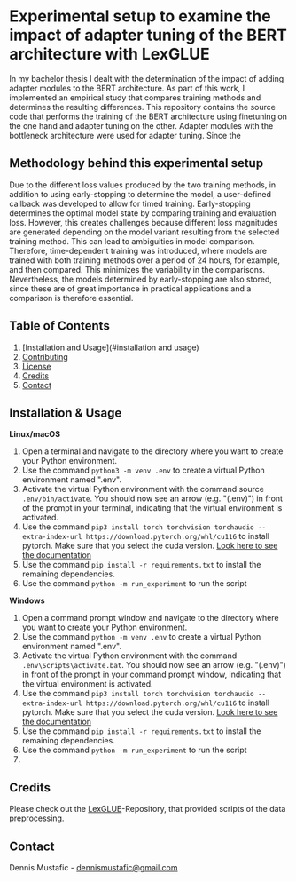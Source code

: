 # Experimental setup to examine the impact of adapter tuning of the BERT architecture with LexGLUE
In my bachelor thesis I dealt with the determination of the impact of adding adapter modules to the BERT architecture. As part of this work, I implemented an empirical study that compares training methods and determines the resulting differences. This repository contains the source code that performs the training of the BERT architecture using finetuning on the one hand and adapter tuning on the other. Adapter modules with the bottleneck architecture were used for adapter tuning. Since the 

## Methodology behind this experimental setup
Due to the different loss values produced by the two training methods, in addition to using early-stopping to determine the model, a user-defined callback was developed to allow for timed training. Early-stopping determines the optimal model state by comparing training and evaluation loss. However, this creates challenges because different loss magnitudes are generated depending on the model variant resulting from the selected training method. This can lead to ambiguities in model comparison. Therefore, time-dependent training was introduced, where models are trained with both training methods over a period of 24 hours, for example, and then compared. This minimizes the variability in the comparisons. Nevertheless, the models determined by early-stopping are also stored, since these are of great importance in practical applications and a comparison is therefore essential.

## Table of Contents
1. [Installation and Usage](#installation and usage)
3. [Contributing](#contributing)
5. [License](#license)
6. [Credits](#credits)
7. [Contact](#contact)

## Installation & Usage
**Linux/macOS**
1. Open a terminal and navigate to the directory where you want to create your Python environment.
2. Use the command `python3 -m venv .env` to create a virtual Python environment named ".env".
3. Activate the virtual Python environment with the command source `.env/bin/activate`. You should now see an arrow (e.g. "(.env)") in front of the prompt in your terminal, indicating that the virtual environment is activated.
4. Use the command `pip3 install torch torchvision torchaudio --extra-index-url https://download.pytorch.org/whl/cu116` to install pytorch. Make sure that you select the cuda version. [Look here to see the documentation](https://pytorch.org/)
5. Use the command `pip install -r requirements.txt` to install the remaining dependencies.
6. Use the command `python -m run_experiment` to run the script

**Windows**
1. Open a command prompt window and navigate to the directory where you want to create your Python environment.
2. Use the command `python -m venv .env` to create a virtual Python environment named ".env".
3. Activate the virtual Python environment with the command `.env\Scripts\activate.bat`. You should now see an arrow (e.g. "(.env)") in front of the prompt in your command prompt window, indicating that the virtual environment is activated.
4. Use the command `pip3 install torch torchvision torchaudio --extra-index-url https://download.pytorch.org/whl/cu116` to install pytorch. Make sure that you select the cuda version. [Look here to see the documentation](https://pytorch.org/)
5. Use the command `pip install -r requirements.txt` to install the remaining dependencies.
6. Use the command `python -m run_experiment` to run the script
7. 
## Credits
Please check out the [LexGLUE](https://github.com/coastalcph/lex-glue)-Repository, that provided scripts of the data preprocessing. 

## Contact
Dennis Mustafic - dennismustafic@gmail.com
